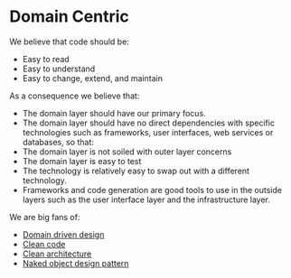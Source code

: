 # Domain Centric

We believe that code should be:
-	Easy to read
-	Easy to understand
-	Easy to change, extend, and maintain

As a consequence we believe that:
-	The domain layer should have our primary focus.
-	The domain layer should have no direct dependencies with specific technologies such as frameworks, user interfaces, web services or databases, so that:
  - The domain layer is not soiled with outer layer concerns
  - The domain layer is easy to test
  - The technology is relatively easy to swap out with a different technology.
-	Frameworks and code generation are good tools to use in the outside layers such as the user interface layer and the infrastructure layer.

We are big fans of:
-	[Domain driven design](https://www.google.com/search?q=domain+driven+design)
-	[Clean code](https://www.google.com/search?q=clean+code)
-	[Clean architecture](https://www.google.com/search?q=clean+architecture)
-	[Naked object design pattern](https://en.wikipedia.org/wiki/Naked_objects)
